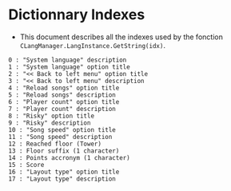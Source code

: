 # Dictionnary Indexes

- This document describes all the indexes used by the fonction `CLangManager.LangInstance.GetString(idx)`.

```
0 : "System language" description
1 : "System language" option title
2 : "<< Back to left menu" option title
3 : "<< Back to left menu" description 
4 : "Reload songs" option title 
5 : "Reload songs" description 
6 : "Player count" option title 
7 : "Player count" description
8 : "Risky" option title 
9 : "Risky" description 
10 : "Song speed" option title
11 : "Song speed" description 
12 : Reached floor (Tower)
13 : Floor suffix (1 character)
14 : Points accronym (1 character)
15 : Score
16 : "Layout type" option title
17 : "Layout type" description
```
